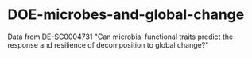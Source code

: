 # DOE-microbes-and-global-change
Data from DE-SC0004731 "Can microbial functional traits predict the response and resilience of decomposition to global change?"
